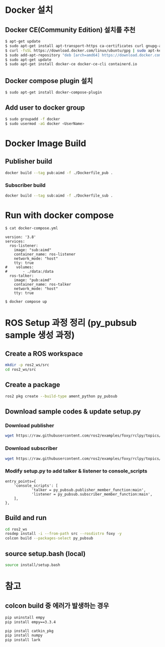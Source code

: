 # Docker 설치
## Docker CE(Community Edition) 설치를 추천
```sh
$ apt-get update
$ sudo apt-get install apt-transport-https ca-certificates curl gnupg-agent software-properties-common
$ curl -fsSL https://download.docker.com/linux/ubuntu/gpg | sudo apt-key add -
$ sudo add-apt-repository "deb [arch=amd64] https://download.docker.com/linux/ubuntu $(lsb_release -cs) stable"
$ sudo apt-get update
$ sudo apt-get install docker-ce docker-ce-cli containerd.io
```
## Docker compose plugin 설치
```sh
$ sudo apt-get install docker-compose-plugin
```

## Add user to docker group
```sh
$ sudo groupadd -f docker
$ sudo usermod -aG docker <UserName>
```

# Docker Image Build
## Publisher build
```sh
docker build --tag pub:aimd -f ./Dockerfile_pub .
```

### Subscriber build
```sh
docker build --tag sub:aimd -f ./Dockerfile_sub .
```

# Run with docker compose

```sh
$ cat docker-compose.yml
```
```
version: '3.8'
services:
  ros-listener:
    image: "sub:aimd"
    container_name: ros-listener
    network_mode: "host"
    tty: true
#    volumes: 
#       - ./data:/data
  ros-talker:
    image: "pub:aimd"
    container_name: ros-talker
    network_mode: "host"
    tty: true
```

``` sh
$ docker compose up
```


# ROS Setup 과정 정리 (py_pubsub sample 생성 과정) 
## Create a ROS workspace
``` sh
mkdir -p ros2_ws/src
cd ros2_ws/src
```

## Create a package
``` sh
ros2 pkg create --build-type ament_python py_pubsub
```

## Download sample codes & update setup.py

### Download publisher
``` sh
wget https://raw.githubusercontent.com/ros2/examples/foxy/rclpy/topics/minimal_publisher/examples_rclpy_minimal_publisher/publisher_member_function.py
```
### Download subscriber
``` sh
wget https://raw.githubusercontent.com/ros2/examples/foxy/rclpy/topics/minimal_subscriber/examples_rclpy_minimal_subscriber/subscriber_member_function.py
```

### Modify setup.py to add talker & listener to console_scripts
    entry_points={
        'console_scripts': [
                'talker = py_pubsub.publisher_member_function:main',
                'listener = py_pubsub.subscriber_member_function:main',
        ],
    },


## Build and run
``` sh
cd ros2_ws
rosdep install -i --from-path src --rosdistro foxy -y
colcon build --packages-select py_pubsub
```

## source setup.bash (local)
``` sh
source install/setup.bash
```


# 참고
## colcon build 중 에러가 발생하는 경우
``` sh
pip uninstall empy
pip install empy==3.3.4

pip install catkin_pkg
pip install numpy
pip install lark
```

